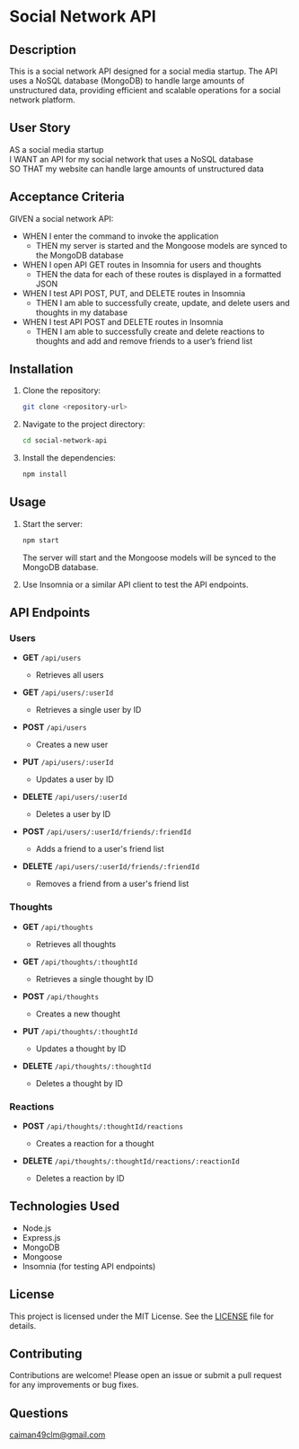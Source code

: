 # Social Network API

## Description

This is a social network API designed for a social media startup. The API uses a NoSQL database (MongoDB) to handle large amounts of unstructured data, providing efficient and scalable operations for a social network platform.

## User Story

AS a social media startup  
I WANT an API for my social network that uses a NoSQL database  
SO THAT my website can handle large amounts of unstructured data  

## Acceptance Criteria

GIVEN a social network API:
- WHEN I enter the command to invoke the application
  - THEN my server is started and the Mongoose models are synced to the MongoDB database
- WHEN I open API GET routes in Insomnia for users and thoughts
  - THEN the data for each of these routes is displayed in a formatted JSON
- WHEN I test API POST, PUT, and DELETE routes in Insomnia
  - THEN I am able to successfully create, update, and delete users and thoughts in my database
- WHEN I test API POST and DELETE routes in Insomnia
  - THEN I am able to successfully create and delete reactions to thoughts and add and remove friends to a user’s friend list

## Installation

1. Clone the repository:
    ```bash
    git clone <repository-url>
    ```
2. Navigate to the project directory:
    ```bash
    cd social-network-api
    ```
3. Install the dependencies:
    ```bash
    npm install
    ```

## Usage

1. Start the server:
    ```bash
    npm start
    ```
   The server will start and the Mongoose models will be synced to the MongoDB database.

2. Use Insomnia or a similar API client to test the API endpoints.

## API Endpoints

### Users

- **GET** `/api/users`
  - Retrieves all users

- **GET** `/api/users/:userId`
  - Retrieves a single user by ID

- **POST** `/api/users`
  - Creates a new user

- **PUT** `/api/users/:userId`
  - Updates a user by ID

- **DELETE** `/api/users/:userId`
  - Deletes a user by ID

- **POST** `/api/users/:userId/friends/:friendId`
  - Adds a friend to a user's friend list

- **DELETE** `/api/users/:userId/friends/:friendId`
  - Removes a friend from a user's friend list

### Thoughts

- **GET** `/api/thoughts`
  - Retrieves all thoughts

- **GET** `/api/thoughts/:thoughtId`
  - Retrieves a single thought by ID

- **POST** `/api/thoughts`
  - Creates a new thought

- **PUT** `/api/thoughts/:thoughtId`
  - Updates a thought by ID

- **DELETE** `/api/thoughts/:thoughtId`
  - Deletes a thought by ID

### Reactions

- **POST** `/api/thoughts/:thoughtId/reactions`
  - Creates a reaction for a thought

- **DELETE** `/api/thoughts/:thoughtId/reactions/:reactionId`
  - Deletes a reaction by ID

## Technologies Used

- Node.js
- Express.js
- MongoDB
- Mongoose
- Insomnia (for testing API endpoints)

## License

This project is licensed under the MIT License. See the [LICENSE](LICENSE) file for details.

## Contributing

Contributions are welcome! Please open an issue or submit a pull request for any improvements or bug fixes.

## Questions

caiman49clm@gmail.com
